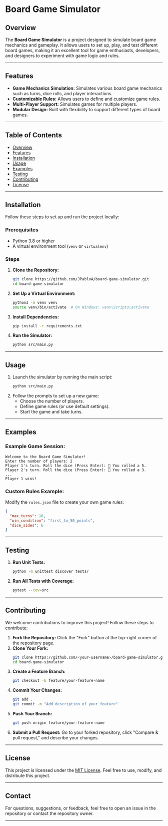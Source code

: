 # Board Game Simulator

## Overview

The **Board Game Simulator** is a project designed to simulate board game mechanics and gameplay. It allows users to set up, play, and test different board games, making it an excellent tool for game enthusiasts, developers, and designers to experiment with game logic and rules.

---

## Features

- **Game Mechanics Simulation:** Simulates various board game mechanics such as turns, dice rolls, and player interactions.
- **Customizable Rules:** Allows users to define and customize game rules.
- **Multi-Player Support:** Simulates games for multiple players.
- **Modular Design:** Built with flexibility to support different types of board games.

---

## Table of Contents

- [Overview](#overview)
- [Features](#features)
- [Installation](#installation)
- [Usage](#usage)
- [Examples](#examples)
- [Testing](#testing)
- [Contributing](#contributing)
- [License](#license)

---

## Installation

Follow these steps to set up and run the project locally:

### Prerequisites
- Python 3.8 or higher
- A virtual environment tool (`venv` or `virtualenv`)

### Steps

1. **Clone the Repository:**
   ```bash
   git clone https://github.com/JPabloA/board-game-simulator.git
   cd board-game-simulator
   ```

2. **Set Up a Virtual Environment:**
   ```bash
   python3 -m venv venv
   source venv/bin/activate  # On Windows: venv\Scripts\activate
   ```

3. **Install Dependencies:**
   ```bash
   pip install -r requirements.txt
   ```

4. **Run the Simulator:**
   ```bash
   python src/main.py
   ```

---

## Usage

1. Launch the simulator by running the main script:
   ```bash
   python src/main.py
   ```
2. Follow the prompts to set up a new game:
   - Choose the number of players.
   - Define game rules (or use default settings).
   - Start the game and take turns.

---

## Examples

### Example Game Session:
```plaintext
Welcome to the Board Game Simulator!
Enter the number of players: 2
Player 1's turn. Roll the dice (Press Enter): 🎲 You rolled a 5.
Player 2's turn. Roll the dice (Press Enter): 🎲 You rolled a 3.
...
Player 1 wins!
```

### Custom Rules Example:
Modify the `rules.json` file to create your own game rules:
```json
{
  "max_turns": 10,
  "win_condition": "first_to_50_points",
  "dice_sides": 6
}
```

---

## Testing

1. **Run Unit Tests:**
   ```bash
   python -m unittest discover tests/
   ```

2. **Run All Tests with Coverage:**
   ```bash
   pytest --cov=src
   ```

---

## Contributing

We welcome contributions to improve this project! Follow these steps to contribute:

1. **Fork the Repository:** Click the "Fork" button at the top-right corner of the repository page.
2. **Clone Your Fork:**
   ```bash
   git clone https://github.com/<your-username>/board-game-simulator.git
   cd board-game-simulator
   ```
3. **Create a Feature Branch:**
   ```bash
   git checkout -b feature/your-feature-name
   ```
4. **Commit Your Changes:**
   ```bash
   git add .
   git commit -m "Add description of your feature"
   ```
5. **Push Your Branch:**
   ```bash
   git push origin feature/your-feature-name
   ```
6. **Submit a Pull Request:** Go to your forked repository, click "Compare & pull request," and describe your changes.

---

## License

This project is licensed under the [MIT License](LICENSE). Feel free to use, modify, and distribute this project.

---

## Contact

For questions, suggestions, or feedback, feel free to open an issue in the repository or contact the repository owner.

---